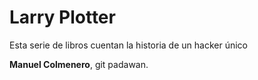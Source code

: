# Larry Plotter

Esta serie de libros cuentan la historia de un hacker único


**Manuel Colmenero**, git padawan.
